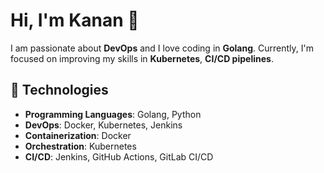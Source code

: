 # Hi, I'm Kanan 👋

I am passionate about **DevOps** and I love coding in **Golang**. Currently, I'm focused on improving my skills in **Kubernetes**, **CI/CD pipelines**.

## 🚀 Technologies

- **Programming Languages**: Golang, Python
- **DevOps**: Docker, Kubernetes, Jenkins
- **Containerization**: Docker
- **Orchestration**: Kubernetes
- **CI/CD**: Jenkins, GitHub Actions, GitLab CI/CD
